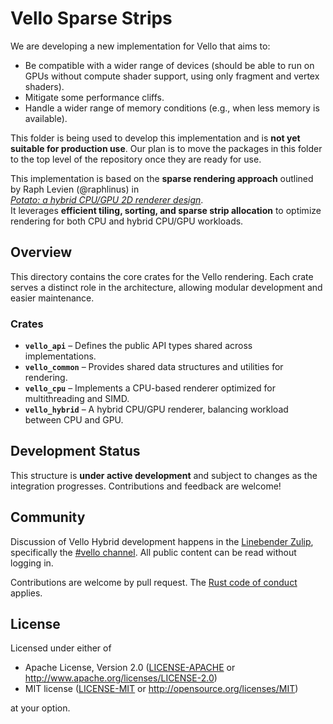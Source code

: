 # Vello Sparse Strips

We are developing a new implementation for Vello that aims to:
- Be compatible with a wider range of devices (should be able to run on GPUs without compute shader support, using only fragment and vertex shaders).
- Mitigate some performance cliffs.
- Handle a wider range of memory conditions (e.g., when less memory is available).

This folder is being used to develop this implementation and is **not yet suitable for production use**. Our plan is to move the packages in this folder to the top level of the repository once they are ready for use.

This implementation is based on the **sparse rendering approach** outlined by Raph Levien (@raphlinus) in  
[*Potato: a hybrid CPU/GPU 2D renderer design*](https://docs.google.com/document/d/1gEqf7ehTzd89Djf_VpkL0B_Fb15e0w5fuv_UzyacAPU/edit).  
It leverages **efficient tiling, sorting, and sparse strip allocation** to optimize rendering for both CPU and hybrid CPU/GPU workloads.

## Overview

This directory contains the core crates for the Vello rendering. Each crate serves a distinct role in the architecture, allowing modular development and easier maintenance.

### Crates
- **`vello_api`** – Defines the public API types shared across implementations.
- **`vello_common`** – Provides shared data structures and utilities for rendering.
- **`vello_cpu`** – Implements a CPU-based renderer optimized for multithreading and SIMD.
- **`vello_hybrid`** – A hybrid CPU/GPU renderer, balancing workload between CPU and GPU.

## Development Status

This structure is **under active development** and subject to changes as the integration progresses. Contributions and feedback are welcome!

## Community

Discussion of Vello Hybrid development happens in the [Linebender Zulip](https://xi.zulipchat.com/), specifically the [#vello channel](https://xi.zulipchat.com/#narrow/channel/197075-vello).
All public content can be read without logging in.

Contributions are welcome by pull request.
The [Rust code of conduct] applies.

## License

Licensed under either of

- Apache License, Version 2.0 ([LICENSE-APACHE](LICENSE-APACHE) or <http://www.apache.org/licenses/LICENSE-2.0>)
- MIT license ([LICENSE-MIT](LICENSE-MIT) or <http://opensource.org/licenses/MIT>)

at your option.

[Rust code of conduct]: https://www.rust-lang.org/policies/code-of-conduct
[Vello]: https://github.com/linebender/vello
[the changelog]: https://github.com/linebender/vello/tree/main/CHANGELOG.md
